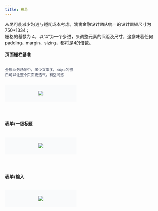 ```yaml
---
title: 布局
---
```


<style>
.doc-cutline-wrapper{display:-webkit-box;display:-ms-flexbox;display:flex;margin-top:16px}
.doc-cutline{position:relative;display:-webkit-inline-box;display:-ms-inline-flexbox;display:inline-flex;margin-bottom:42px;-webkit-box-sizing:border-box;box-sizing:border-box;-webkit-box-flex:1;-ms-flex:1;flex:1;-webkit-box-orient:vertical;-webkit-box-direction:normal;-ms-flex-direction:column;flex-direction:column}
.doc-cutline:first-of-type{margin-right:40px}
.doc-cutline-item{display:-webkit-box;display:-ms-flexbox;display:flex;-webkit-box-align:center;-ms-flex-align:center;align-items:center;-webkit-box-pack:center;-ms-flex-pack:center;justify-content:center;margin-top:16px;padding:20px;background:#F9FAFB}
.doc-cutline-title{font-size:14px;color:#111A34}
.doc-cutline-desc{margin-top:12px;margin-bottom:8px;font-size:12px;color:#41485D}
@media (max-width:750px){.doc-cutline-wrapper{-webkit-box-orient:vertical;-webkit-box-direction:normal;-ms-flex-direction:column;flex-direction:column}
.doc-cutline{max-width:100%}
}
</style>

从尽可能减少沟通与适配成本考虑，滴滴金融设计团队统一的设计画板尺寸为 750*1334；     
栅格的基数为 4，以“4”为一个步进，来调整元素的间距及尺寸，这意味着任何padding、margin、sizing，都将是4的倍数。

#### 页面栅栏基准

<div class="doc-cutline-wrapper">
  <div class="doc-cutline">
    <div class="doc-cutline-desc">
      金融业务场景中，图少文案多，40px的留白可以让整个页面更透气，有空间感
    </div>
    <div class="doc-cutline-item">
      <img src="https://pt-starimg.didistatic.com/static/starimg/img/vPiNCT4oCo1545964504092.png" style="max-width: 300px;">
    </div>
  </div>
  <div class="doc-cutline">&nbsp;</div>
</div>

#### 表单/一级标题

<div class="doc-cutline-wrapper">
  <div class="doc-cutline">
    <div class="doc-cutline-item">
      <img src="https://pt-starimg.didistatic.com/static/starimg/img/MfZYiEwctf1545964504283.png" style="max-width: 300px;">
    </div>
  </div>
  <div class="doc-cutline">&nbsp;</div>
</div>

#### 表单/输入

<div class="doc-cutline-wrapper">
  <div class="doc-cutline">
    <div class="doc-cutline-item">
      <img src="https://pt-starimg.didistatic.com/static/starimg/img/CAUVTpvKhP1545964504299.png" style="max-width: 300px;">
    </div>
  </div>
  <div class="doc-cutline">&nbsp;</div>
</div>